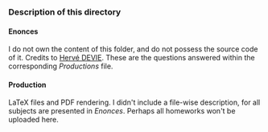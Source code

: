 ### Description of this directory


#### Enonces
I do not own the content of this folder, and do not possess the source code of it. Credits to [Hervé DEVIE](mailto:herve.devie@wanadoo.fr). These are the questions answered within the corresponding *Productions* file.

#### Production
LaTeX files and PDF rendering. I didn't include a file-wise description, for all subjects are presented in *Enonces*. Perhaps all homeworks won't be uploaded here.
